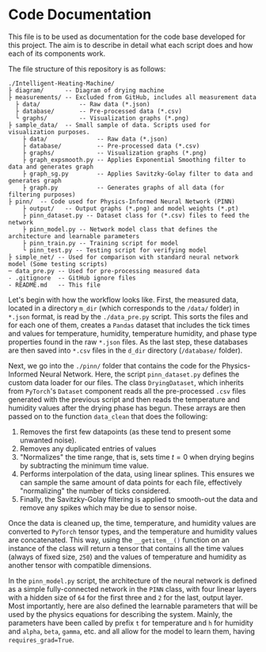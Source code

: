 # Code Documentation

This file is to be used as documentation for the code base developed for this project. The aim is to describe in detail what each script does and how each of its components work. 

The file structure of this repository is as follows:

    ./Intelligent-Heating-Machine/
    ├ diagram/      -- Diagram of drying machine
    ├ measurements/ -- Excluded from GitHub, includes all measurement data
      ├ data/           -- Raw data (*.json)
      ├ database/       -- Pre-processed data (*.csv)
      └ graphs/         -- Visualization graphs (*.png)
    ├ sample_data/  -- Small sample of data. Scripts used for visualization purposes.
        ├ data/              -- Raw data (*.json)
        ├ database/          -- Pre-processed data (*.csv)
        ├ graphs/            -- Visualization graphs (*.png)
        ├ graph_expsmooth.py -- Applies Exponential Smoothing filter to data and generates graph
        ├ graph_sg.py        -- Applies Savitzky-Golay filter to data and generates graph
        ├ graph.py           -- Generates graphs of all data (for filtering purposes)
    ├ pinn/  -- Code used for Physics-Informed Neural Network (PINN)
        ├ output/   -- Output graphs (*.png) and model weights (*.pt)
        ├ pinn_dataset.py -- Dataset class for (*.csv) files to feed the network
        ├ pinn_model.py -- Network model class that defines the architecture and learnable parameters
        ├ pinn_train.py -- Training script for model
        └ pinn_test.py -- Testing script for verifying model
    ├ simple_net/ -- Used for comparison with standard neural network model (Some testing scripts)
    ─ data_pre.py -- Used for pre-processing measured data
    - .gitignore  -- GitHub ignore files
    - README.md   -- This file

Let's begin with how the workflow looks like. First, the measured data, located in a directory `m_dir` (which corresponds to the `/data/` folder) in `*.json` format, is read by the `./data_pre.py` script. This sorts the files and for each one of them, creates a `Pandas` dataset that includes the tick times and values for temperature, humidity, temperature humidity, and phase type properties found in the raw `*.json` files. As the last step, these databases are then saved into `*.csv` files in the `d_dir` directory (`/database/` folder).

Next, we go into the `./pinn/` folder that contains the code for the Physics-Informed Neural Network. Here, the script `pinn_dataset.py` defines the custom data loader for our files. The class `DryingDataset`, which inherits from `PyTorch`'s `Dataset` component reads all the pre-processed `.csv` files generated with the previous script and then reads the temperature and humidity values after the drying phase has begun. These arrays are then passed on to the function `data_clean` that does the following:
1. Removes the first few datapoints (as these tend to present some unwanted noise).
2. Removes any duplicated entries of values
3. "Normalizes" the time range, that is, sets time $t = 0$ when drying begins by subtracting the minimum time value.
4. Performs interpolation of the data, using linear splines. This ensures we can sample the same amount of data points for each file, effectively "normalizing" the number of ticks considered.
5. Finally, the Savitzky-Golay filtering is applied to smooth-out the data and remove any spikes which may be due to sensor noise.

Once the data is cleaned up, the time, temperature, and humidity values are converted to `PyTorch` tensor types, and the temperature and humidity values are concatenated. This way, using the `__getitem__()` function on an instance of the class will return a tensor that contains all the time values (always of fixed size, `250`) and the values of temperature and humidity as another tensor with compatible dimensions.

In the `pinn_model.py` script, the architecture of the neural network is defined as a simple fully-connected network in the `PINN` class, with four linear layers with a hidden size of `64` for the first three and `2` for the last, output layer. Most importantly, here are also defined the learnable parameters that will be used by the physics equations for describing the system. Mainly, the parameters have been called by prefix `t` for temperature and `h` for humidity and `alpha`, `beta`, `gamma`, etc. and all allow for the model to learn them, having `requires_grad=True`.